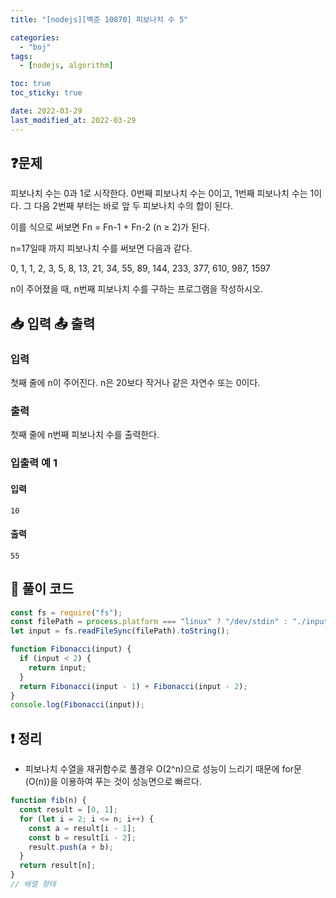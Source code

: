 ```yaml
---
title: "[nodejs][백준 10870] 피보나치 수 5"

categories:
  - "boj"
tags:
  - [nodejs, algorithm]

toc: true
toc_sticky: true

date: 2022-03-29
last_modified_at: 2022-03-29
---
```


## ❓문제

피보나치 수는 0과 1로 시작한다. 0번째 피보나치 수는 0이고, 1번째 피보나치 수는 1이다. 그 다음 2번째 부터는 바로 앞 두 피보나치 수의 합이 된다.

이를 식으로 써보면 Fn = Fn-1 + Fn-2 (n ≥ 2)가 된다.

n=17일때 까지 피보나치 수를 써보면 다음과 같다.

0, 1, 1, 2, 3, 5, 8, 13, 21, 34, 55, 89, 144, 233, 377, 610, 987, 1597

n이 주어졌을 때, n번째 피보나치 수를 구하는 프로그램을 작성하시오.

## 📥 입력 📤 출력

### 입력

첫째 줄에 n이 주어진다. n은 20보다 작거나 같은 자연수 또는 0이다.

### 출력

첫째 줄에 n번째 피보나치 수를 출력한다.

### 입출력 예 1

#### 입력

```
10
```

#### 출력

```
55
```

## 📝 풀이 코드

```js
const fs = require("fs");
const filePath = process.platform === "linux" ? "/dev/stdin" : "./input.txt";
let input = fs.readFileSync(filePath).toString();

function Fibonacci(input) {
  if (input < 2) {
    return input;
  }
  return Fibonacci(input - 1) + Fibonacci(input - 2);
}
console.log(Fibonacci(input));
```

## ❗️ 정리

- 피보나치 수열을 재귀함수로 풀경우 O(2^n)으로 성능이 느리기 때문에 for문(O(n))을 이용하여 푸는 것이 성능면으로 빠르다.

```js
function fib(n) {
  const result = [0, 1];
  for (let i = 2; i <= n; i++) {
    const a = result[i - 1];
    const b = result[i - 2];
    result.push(a + b);
  }
  return result[n];
}
// 배열 형태
```
